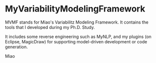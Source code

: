 MyVariabilityModelingFramework
==============================
MVMF stands for Miao's Variabilitz Modeling Framework. It contains the tools that I developed during my Ph.D. Study.

It includes some reverse engineering such as MyNLP, and my plugins (on Eclipse, MagicDraw) for supporting model-driven development or code generation.

Miao

